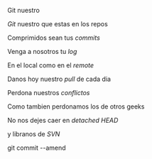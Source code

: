 Git nuestro

*Git* nuestro que estas en los repos

Comprimidos sean tus *commits*

Venga a nosotros tu *log*

En el local como en el *remote*

Danos hoy nuestro *pull* de cada dia 

Perdona nuestros *conflictos*

Como tambien perdonamos los de otros geeks

No nos dejes caer en *detached HEAD* 

y libranos de *SVN*

git commit --amend
